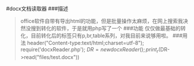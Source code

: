 #docx文档读取器
###描述
>office软件自带有导出html的功能，但是批量操作太麻烦，在网上搜索我决然没搜到转化的软件，于是就用php写了一个
###功能
>仅仅做最基础的转化，目前转化后的标签只有p,br,table系列，对我目前来说够用啦。
###用法
	header("Content-type:text/html;charset=utf-8");
	require('docxReader.php');
	$DR = new docxReader();
	print_r($DR->read("files/test.docx"))